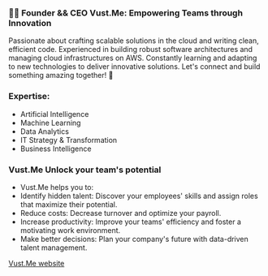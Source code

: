 ### 👨‍💻 Founder && CEO Vust.Me: Empowering Teams through Innovation
Passionate about crafting scalable solutions in the cloud and writing clean, efficient code. Experienced in building robust software architectures and managing cloud infrastructures on AWS. Constantly learning and adapting to new technologies to deliver innovative solutions. Let's connect and build something amazing together! 🚀

### Expertise:
- Artificial Intelligence
- Machine Learning
- Data Analytics
- IT Strategy & Transformation
- Business Intelligence

### Vust.Me Unlock your team's potential
- Vust.Me helps you to:
- Identify hidden talent: Discover your employees' skills and assign roles that maximize their potential.
- Reduce costs: Decrease turnover and optimize your payroll.
- Increase productivity: Improve your teams' efficiency and foster a motivating work environment.
- Make better decisions: Plan your company's future with data-driven talent management.

[Vust.Me website](https://vust.me)
